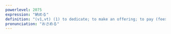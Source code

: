 ```yaml
---
powerlevel: 2075
expression: "納める"
definition: "(v1,vt) (1) to dedicate; to make an offering; to pay (fees); (2) to supply; (3) to store; (4) to finish; to bring to a close; (5) to restore (something to its place); (6) to achieve (e.g. a result); (P)"
pronunciation: "おさめる"
---
```

